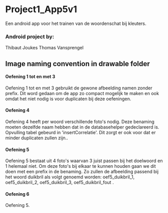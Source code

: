 # Project1_App5v1

Een android app voor het trainen van de woordenschat bij kleuters.

<h3>Android project by:</h3>  
  Thibaut Joukes  
  Thomas Vansprengel


<h2><b>Image naming convention in drawable folder</b></h2>    
<h4>Oefening 1 tot en met 3</h4>
Oefening 1 tot en met 3 gebruikt de gewone afbeelding namen zonder prefix.  
Dit word gedaan om de app zo compact mogelijk te maken en ook omdat het niet nodig is voor duplicaten bij deze oefeningen.  
  
<h4>Oefening 4</h4>  
Oefening 4 heeft per woord verschillende foto's nodig. Deze benaming moeten dezelfde naam hebben dat in de databasehelper gedeclareerd is. Opvulling tabel gebeurd in 'insertCorrelatie'. Dit zorgt er ook voor dat er minder duplicaten zullen zijn..

<h4>Oefening 5</h4>  
Oefening 5 bestaat uit 4 foto's waarvan 3 juist passen bij het doelwoord en 1 helemaal niet. Om deze foto's bij elkaar te kunnen houden gaan we dit doen met een prefix in de benaming. Zo zullen de afbeelding passend bij het woord duikbril als volgt genoemd worden: oef5_duikbril_1, oef5_duikbril_2, oef5_duikbril_3, oef5_duikbril_fout .

<h4>Oefening 6</h4>  
Oefening 5.  
